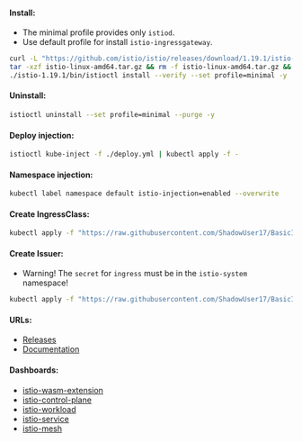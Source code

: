 #### Install:
- The minimal profile provides only `istiod`.
- Use default profile for install `istio-ingressgateway`.
```bash
curl -L "https://github.com/istio/istio/releases/download/1.19.1/istio-1.19.1-linux-amd64.tar.gz" -o istio-linux-amd64.tar.gz && \
tar -xzf istio-linux-amd64.tar.gz && rm -f istio-linux-amd64.tar.gz && \
./istio-1.19.1/bin/istioctl install --verify --set profile=minimal -y
```

#### Uninstall:
```bash
istioctl uninstall --set profile=minimal --purge -y
```

#### Deploy injection:
```bash
istioctl kube-inject -f ./deploy.yml | kubectl apply -f -
```

#### Namespace injection:
```bash
kubectl label namespace default istio-injection=enabled --overwrite
```

#### Create IngressClass:
```bash
kubectl apply -f "https://raw.githubusercontent.com/ShadowUser17/BasicInstalls/master/kubernetes-istio/istio-ingress-class.yml"
```

#### Create Issuer:
- Warning! The `secret` for `ingress` must be in the `istio-system` namespace!
```bash
kubectl apply -f "https://raw.githubusercontent.com/ShadowUser17/BasicInstalls/master/kubernetes-istio/istio-ingress-issuer.yml"
```

#### URLs:
- [Releases](https://github.com/istio/istio/releases)
- [Documentation](https://istio.io/latest/docs/)

#### Dashboards:
- [istio-wasm-extension](https://grafana.com/grafana/dashboards/13277-istio-wasm-extension-dashboard/)
- [istio-control-plane](https://grafana.com/grafana/dashboards/7645-istio-control-plane-dashboard/)
- [istio-workload](https://grafana.com/grafana/dashboards/7630-istio-workload-dashboard/)
- [istio-service](https://grafana.com/grafana/dashboards/7636-istio-service-dashboard/)
- [istio-mesh](https://grafana.com/grafana/dashboards/7639-istio-mesh-dashboard/)
